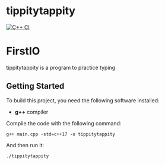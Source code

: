 # tippitytappity

[![C++ CI](https://github.com/1010l10/FirstIO/actions/workflows/actions.yml/badge.svg)](https://github.com/1010l10/FirstIO/actions/workflows/actions.yml)
# FirstIO

tippitytappity is a program to practice typing

## Getting Started

To build this project, you need the following software installed:
 * **g++** compiler

Compile the code with the following command:

`g++ main.cpp -std=c++17 -o tippitytappity`

And then run it:

`./tippitytappity`
